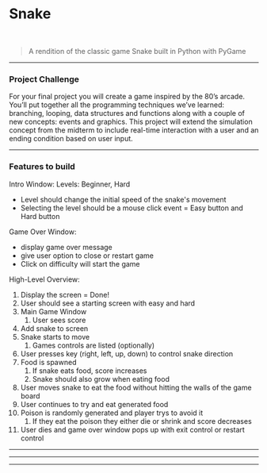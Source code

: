 # Snake

<!-- PROJECT LOGO -->
<br />
<p align="center">

  <!-- <img src="https://hardcore-golick-0f0d78.netlify.com/connect_4.jpeg" alt="Logo" width="200" height="200"> -->
</p>

> A rendition of the classic game Snake built in Python with PyGame
> 
---

### Project Challenge

For your final project you will create a game inspired by the 80’s arcade. You’ll put together all the programming 
techniques we’ve learned: branching, looping, data structures and functions along with a couple of new concepts: 
events and graphics. This project will extend the simulation concept from the midterm to include real-time interaction 
with a user and an ending condition based on user input.

---

### Features to build

Intro Window:
Levels: Beginner, Hard
- Level should change the initial speed of the snake's movement
- Selecting the level should be a mouse click event = Easy button and Hard button

Game Over Window:
- display game over message
- give user option to close or restart game
- Click on difficulty will start the game
  
High-Level Overview: 
1. Display the screen = Done!
2. User should see a starting screen with easy and hard
3. Main Game Window
   1. User sees score
4. Add snake to screen
5. Snake starts to move
   1. Games controls are listed (optionally)
6. User presses key (right, left, up, down) to control snake direction
7. Food is spawned
   1. If snake eats food, score increases
   2. Snake should also grow when eating food
8. User moves snake to eat the food without hitting the walls of the game board
9. User continues to try and eat generated food
10. Poison is randomly generated and player trys to avoid it
    1.  If they eat the poison they either die or shrink and score decreases
11. User dies and game over window pops up with exit control or restart control


---

<!-- ## Final Output

<!-- ![ttystudio GIF](https://hardcore-golick-0f0d78.netlify.com/connect_4.gif) -->

---

<!-- ### Final Thoughts

For best experience, run in another console or IDE, that is not PyCharm.
PyCharm has a bug on text-rendering which prints the formatting of my game_board incorrectly. 

 <img src="https://hardcore-golick-0f0d78.netlify.com/pycharm.png"> -->


---

<!-- ## Modules Used
### Inbuilt Modules 
- <a href="https://docs.python.org/3/library/random.html" target="_blank">Random </a>
### Style Modules 
- <a href="http://www.figlet.org/" target="_blank">ASCII ART </a>
- <a href="https://www.webfx.com/tools/emoji-cheat-sheet/" target="_blank">Emoji's</a>

---

## Other References

- <a href="https://www.devdungeon.com/content/create-ascii-art-text-banners-python" target="_blank">ASCII Banners in Python</a>
- <a href="https://www.geeksforgeeks.org/python-program-to-print-emojis/" target="_blank">Printing Emojis in Python </a> -->
<!-- - https://www.youtube.com/watch?v=N5vscPTWKOk -->

